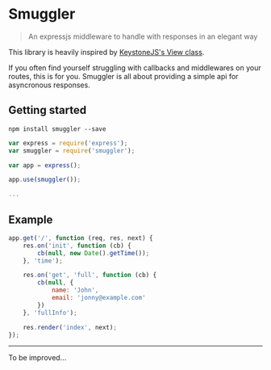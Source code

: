 # Smuggler

> An expressjs middleware to handle with responses in an elegant way

This library is heavily inspired by [KeystoneJS's View class](https://github.com/keystonejs/keystone/blob/master/lib/view.js).

If you often find yourself struggling with callbacks and middlewares on your routes, this is for you. Smuggler is all about providing a simple api for asyncronous responses.


## Getting started

```
npm install smuggler --save
```

```js
var express = require('express');
var smuggler = require('smuggler');

var app = express();

app.use(smuggler());

...
```


## Example

```js
app.get('/', function (req, res, next) {
	res.on('init', function (cb) {
		cb(null, new Date().getTime());
	}, 'time');

	res.on('get', 'full', function (cb) {
		cb(null, {
			name: 'John',
			email: 'jonny@example.com'
		})
	}, 'fullInfo');

	res.render('index', next);
});
```

---

To be improved...